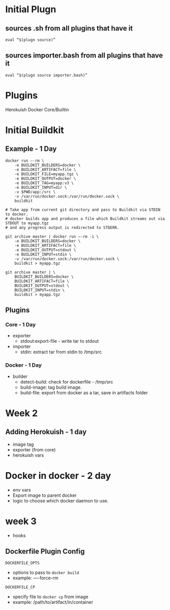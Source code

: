 
# Initial Plugn
## sources <plugin-name>.sh from all plugins that have it
    eval “$(plugn source)”

## sources importer.bash from all plugins that have it
    eval “$(plugn source importer.bash)”

# Plugins
Herokuish
Docker
Core/Builtin

# Initial Buildkit
## Example - 1 Day

```  
docker run —-rm \
	-e BUILDKIT_BUILDERS=docker \
	-e BUILDKIT_ARTIFACT=file \
	-e BUILDKIT_FILE=myapp.tgz \
	-e BUILDKIT_OUTPUT=docker \
	-e BUILDKIT_TAG=myapp:v3 \
	-e BUILDKIT_INPUT=dir \
	-v $PWD/app:/src \
	-v /var/run/docker.sock:/var/run/docker.sock \
	buildkit
```

```
# Take app from current git directory and pass to Buildkit via STDIN to docker.
# docker builds app and produces a file which Buildkit streams out via STDOUT to myapp.tgz
# and any progress output is redirected to STDERR.

git archive master | docker run —-rm -i \
	-e BUILDKIT_BUILDERS=docker \
	-e BUILDKIT_ARTIFACT=file \
	-e BUILDKIT_OUTPUT=stdout \
	-e BUILDKIT_INPUT=stdin \
	-v /var/run/docker.sock:/var/run/docker.sock \
	buildkit > myapp.tgz
```
```
git archive master | \
	BUILDKIT_BUILDERS=docker \
	BUILDKIT_ARTIFACT=file \
	BUILDKIT_OUTPUT=stdout \
	BUILDKIT_INPUT=stdin \
	buildkit > myapp.tgz
```
## Plugins
### Core - 1 Day
- exporter
  - stdout:export-file - write tar to stdout
- importer
  - stdin: extract tar from stdin to /tmp/src

### Docker - 1 Day
- builder
  - detect-build: check for dockerfile - /tmp/src
  - build-image: tag build image.
  - build-file: export from docker as a tar, save in artifacts folder


# Week 2
## Adding Herokuish - 1 day
  - image tag
  - exporter (from core)
  - herokuish vars

# Docker in docker - 2 day
- env vars
- Export image to parent docker
- logic to choose which docker daemon to use.


# week 3
- hooks
##  Dockerfile Plugin Config

`DOCKERFILE_OPTS`
- options to pass to `docker build`
- example: —-force-rm

`DOCKERFILE_CP`
- specify file to `docker cp` from image
- example: /path/to/artifact/in/container
